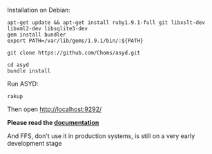 Installation on Debian:

	apt-get update && apt-get install ruby1.9.1-full git libxslt-dev libxml2-dev libsqlite3-dev
	gem install bundler
	export PATH=/var/lib/gems/1.9.1/bin/:${PATH}

	git clone https://github.com/Choms/asyd.git

	cd asyd
	bundle install

Run ASYD:

	rakup

Then open [http://localhost:9292/](http://localhost:9292/)


**Please read the [documentation](https://github.com/Choms/asyd/blob/master/views/help.md)**

And FFS, don't use it in production systems, is still on a very early development stage
